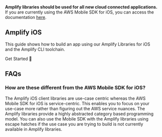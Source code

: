 <amplify-callout warning>

**Amplify libraries should be used for all new cloud connected applications.** If you are currently using the AWS Mobile SDK for iOS, you can access the documentation [here](~/sdk/sdk.md).

</amplify-callout>


## Amplify iOS

This guide shows how to build an app using our Amplify Libraries for iOS and the Amplify CLI toolchain.

<docs-internal-link-button href="~/lib/project-setup/prereq.md">
  <span slot="text">Get Started 🚀</span>
</docs-internal-link-button>

## FAQs

### How are these different from the AWS Mobile SDK for iOS?

The Amplify iOS client libraries are use-case centric whereas the AWS Mobile SDK for iOS is service-centric. This enables you to focus on your use-case more rather than figuring out the AWS service nuances. The Amplify libraries provide a highly abstracted category based programming model. You can also use the Mobile SDK with the Amplify libraries using escape hatches if the use case you are trying to build is not currently available in Amplify libraries.
